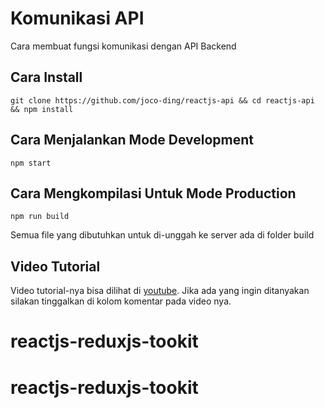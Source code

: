 # Komunikasi API 

Cara membuat fungsi komunikasi dengan API Backend

## Cara Install

    git clone https://github.com/joco-ding/reactjs-api && cd reactjs-api && npm install

## Cara Menjalankan Mode Development

    npm start

## Cara Mengkompilasi Untuk Mode Production

    npm run build

Semua file yang dibutuhkan untuk di-unggah ke server ada di folder build

## Video Tutorial

Video tutorial-nya bisa dilihat di [youtube](https://youtu.be/CEJmSeHXc6I). Jika ada yang ingin ditanyakan silakan tinggalkan di 
kolom komentar pada video nya.
# reactjs-reduxjs-tookit
# reactjs-reduxjs-tookit
